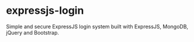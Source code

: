 # expressjs-login
Simple and secure ExpressJS login system built with ExpressJS, MongoDB, jQuery and Bootstrap.
